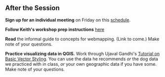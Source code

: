## After the Session  

**Sign up for an individual meeting** on Friday on this [schedule](https://cornell.box.com/s/mosxa4mnp7fw3mbsarcha22rj4twn83c).  
  
**Follow Keith's workshop prep instructions** [here](https://github.com/kgjenkins/webmap-workshop)  
  
**Read** the informal guide to concepts for webmapping. (Link to come.) Make note of your questions. 
  
**Practice visualizing data in QGIS.** Work through Ujaval Gandhi's [Tutorial on Basic Vector Styling](https://www.qgistutorials.com/en/docs/3/basic_vector_styling.html). You can use the data he recommends *or* the dog data we practiced with in class, *or* your own geographic data if you have some.  
Make note of your questions. 
